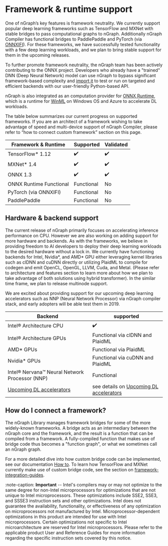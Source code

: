 
# Framework & runtime support

One of nGraph’s key features is framework neutrality. We currently support 
popular deep learning frameworks such as TensorFlow and MXNet with stable 
bridges to pass computational graphs to nGraph. Additionally nGraph 
Compiler has functional bridges to PaddlePaddle and PyTorch (via [ONNXIFI]). 
For these frameworks, we have successfully tested functionality with a few 
deep learning workloads, and we plan to bring stable support for them in the 
upcoming releases. 

To further promote framework neutrality, the nGraph team has been actively 
contributing to the ONNX project. Developers who already have a "trained" 
DNN (Deep Neural Network) model can use nGraph to bypass significant 
framework-based complexity and [import it] to test or run on targeted and 
efficient backends with our user-friendly Python-based API.

nGraph is also integrated as an computation provider for [ONNX Runtime], 
which is a runtime for [WinML] on Windows OS and Azure to accelerate DL 
workloads. 

The table below summarizes our current progress on supported frameworks. 
If you are an architect of a framework wishing to take advantage of speed 
and multi-device support of nGraph Compiler, please refer to “how to 
connect custom framework” section on this page. 


|  Framework & Runtime       | Supported          |  Validated 
|----------------------------|--------------------|-------------
| TensorFlow* 1.12           | :heavy_check_mark: |  :heavy_check_mark:
| MXNet* 1.4                 | :heavy_check_mark: |  :heavy_check_mark:
| ONNX 1.3                   | :heavy_check_mark: |  :heavy_check_mark:
| ONNX Runtime  Functional   | Functional         |  No
| PyTorch (via ONNXIFI)      | Functional         |  No
| PaddlePaddle               | Functional         |  No



## Hardware & backend support

The current release of nGraph primarily focuses on accelerating inference 
performance on CPU. However we are also working on adding support for more 
hardware and backends. As with the frameworks, we believe in providing 
freedom to AI developers to deploy their deep learning workloads to the 
desired hardware without a lock in. We currently have functioning backends 
for Intel, Nvidia*, and AMD* GPU either leveraging kernel libraries 
such as clDNN and cuDNN directly or utilizing PlaidML to compile for codegen 
and emit OpenCL, OpenGL, LLVM, Cuda, and Metal. (Please refer to architecture 
and features section to learn more about how we plan to take advantage of 
both solutions using hybrid transformer). In the similar time frame, we plan 
to release multinode support. 

We are excited about providing support for our upcoming deep learning 
accelerators such as NNP (Neural Network Processor) via nGraph compiler 
stack, and early adopters will be able test them in 2019.



| Backend                                       | supported         
|-----------------------------------------------|-------------------
| Intel® Architecture CPU                       | :heavy_check_mark:               
| Intel® Architecture GPUs                      | Functional via clDNN and PlaidML      
| AMD* GPUs                                     | Functional via PlaidML                 
| Nvidia* GPUs                                  | Functional via cuDNN and PlaidML        
| Intel® Nervana™ Neural Network Processor (NNP)| Functional               
| [Upcoming DL accelerators]                    | see details on [Upcoming DL accelerators]       


## How do I connect a framework?

The nGraph Library manages framework bridges for some of the more widely-known 
frameworks. A bridge acts as an intermediary between the nGraph core and the 
framework, and the result is a function that can be compiled from a framework. 
A fully-compiled function that makes use of bridge code thus becomes a "function 
graph", or what we sometimes call an nGraph graph.

For a more detailed dive into how custom bridge code can be implemented, see our 
documentation [How to]. To learn how TensorFlow and MXNet currently make use of 
custom bridge code, see the section on [framework-integration-guides].

:note-caption: **Important** -- Intel's compilers may or may not optimize to the 
same degree for non-Intel microprocessors for optimizations that are not unique 
to Intel microprocessors. These optimizations include SSE2, SSE3, and SSSE3 
instruction sets and other optimizations. Intel does not guarantee the availability, 
functionality, or effectiveness of any optimization on microprocessors not 
manufactured by Intel. Microprocessor-dependent optimizations in this product 
are intended for use with Intel microprocessors. Certain optimizations not specific 
to Intel microarchitecture  are reserved for Intel microprocessors. Please refer 
to the applicable product User and Reference Guides for more information regarding 
the specific instruction sets covered by this notice.






[Upcoming DL accelerators]: https://www.intel.com/content/dam/www/public/us/en/documents/product-briefs/vision-accelerator-design-product-brief.pdf
[import it]: http://ngraph.nervanasys.com/docs/latest/howto/import.html
[ONNXIFI]: https://github.com/onnx/onnx/blob/master/docs/ONNXIFI.md
[ONNX Runtime]:https://docs.microsoft.com/en-us/azure/machine-learning/service/how-to-build-deploy-onnx
[WinML]: http://docs.microsoft.com/en-us/windows/ai
[How to]: https://ngraph.nervanasys.com/docs/latest/howto/index.html
[framework-integration-guides]: http://ngraph.nervanasys.com/docs/latest/framework-integration-guides.html
